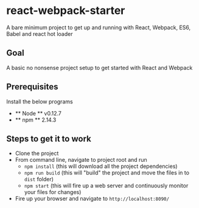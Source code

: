 # react-webpack-starter
A bare minimum project to get up and running with React, Webpack, ES6, Babel and react hot loader

## Goal

A basic no nonsense project setup to get started with React and Webpack

## Prerequisites

Install the below programs
  * ** Node ** v0.12.7
  * ** npm ** 2.14.3

## Steps to get it to work

  * Clone the project
  * From command line, navigate to project root and run
    * `npm install` (this will download all the project dependencies)
    * `npm run build` (this will "build" the project and move the files in to `dist` folder)
    * `npm start` (this will fire up a web server and continuously monitor your files for changes)
  * Fire up your browser and navigate to `http://localhost:8090/`  
